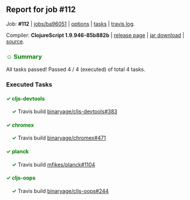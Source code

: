 ## Report for job #112

Job: **#112** | [jobs/ba96051](https://github.com/cljs-oss/canary/commit/ba96051ab5aefa2e9356c984b68c02731646090a) | [options](options.edn) | [tasks](tasks.edn) | [travis log](https://travis-ci.org/cljs-oss/canary/builds/286875003).

Compiler: **ClojureScript 1.9.946-85b882b** | [release page](https://github.com/cljs-oss/canary/releases/tag/r1.9.946-85b882b) | [jar download](https://github.com/cljs-oss/canary/releases/download/r1.9.946-85b882b/clojurescript-1.9.946-85b882b.jar) | [source](https://github.com/clojure/clojurescript/commit/85b882b728984734793d635c923bfab0f71ba00f).

### <b style='color:green'>☺ Summary</b>

All tasks passed! Passed 4 / 4 (executed) of total 4 tasks.

### Executed Tasks

#### <b style='color:green'>&#x2713; cljs-devtools</b>
&nbsp;&nbsp;&nbsp;&nbsp;<b style='color:green'>&#x2713;</b> Travis build [binaryage/cljs-devtools#383](https://travis-ci.org/binaryage/cljs-devtools/builds/286875997)<br>

#### <b style='color:green'>&#x2713; chromex</b>
&nbsp;&nbsp;&nbsp;&nbsp;<b style='color:green'>&#x2713;</b> Travis build [binaryage/chromex#471](https://travis-ci.org/binaryage/chromex/builds/286875995)<br>

#### <b style='color:green'>&#x2713; planck</b>
&nbsp;&nbsp;&nbsp;&nbsp;<b style='color:green'>&#x2713;</b> Travis build [mfikes/planck#1104](https://travis-ci.org/mfikes/planck/builds/286875998)<br>

#### <b style='color:green'>&#x2713; cljs-oops</b>
&nbsp;&nbsp;&nbsp;&nbsp;<b style='color:green'>&#x2713;</b> Travis build [binaryage/cljs-oops#244](https://travis-ci.org/binaryage/cljs-oops/builds/286875993)<br>